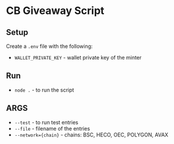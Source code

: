 # CB Giveaway Script
## Setup

Create a `.env` file with the following:

- `WALLET_PRIVATE_KEY` - wallet private key of the minter

## Run

- `node .` - to run the script

## ARGS
- `--test` - to run test entries
- `--file` - filename of the entries
- `--network={chain}` - chains: BSC, HECO, OEC, POLYGON, AVAX